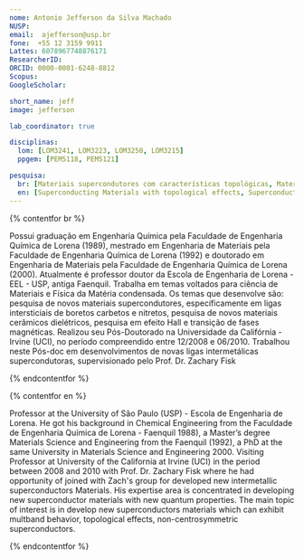 ```yaml
---
nome: Antonio Jefferson da Silva Machado
NUSP:
email:  ajefferson@usp.br
fone:  +55 12 3159 9911
Lattes: 6078967748876171
ResearcherID:
ORCID: 0000-0001-6248-8812
Scopus:
GoogleScholar:

short_name: jeff
image: jefferson

lab_coordinator: true

disciplinas:
  lom: [LOM3241, LOM3223, LOM3250, LOM3215]
  ppgem: [PEM5118, PEM5121]

pesquisa:
  br: [Materiais supercondutores com características topológicas, Materiais supercondutores multibandas, Materiais supercondutores não-centrossimétricos]
  en: [Superconducting Materials with topological effects, Superconducting Materials with multiband properties, Non-centrosymmetric superconducting Materials]
---
```


{% contentfor br %}

Possui graduação em Engenharia Química pela Faculdade de Engenharia Química de Lorena (1989), mestrado em Engenharia de Materiais pela Faculdade de Engenharia Química de Lorena (1992) e doutorado em Engenharia de Materiais pela Faculdade de Engenharia Química de Lorena (2000). Atualmente é professor doutor da Escola de Engenharia de Lorena - EEL - USP, antiga Faenquil. Trabalha em temas voltados para ciência de Materiais e Física da Matéria condensada. Os temas que desenvolve são: pesquisa de novos materiais supercondutores, especificamente em ligas intersticiais de boretos carbetos e nitretos, pesquisa de novos materiais cerâmicos dielétricos, pesquisa em efeito Hall e transição de fases magnéticas. Realizou seu Pós-Doutorado na Universidade da Califórnia - Irvine (UCI), no período compreendido entre 12/2008 e 06/2010. Trabalhou neste Pós-doc em desenvolvimentos de novas ligas intermetálicas supercondutoras, supervisionado pelo Prof. Dr. Zachary Fisk

{% endcontentfor %}

{% contentfor en %}

Professor at the University of São Paulo (USP) - Escola de Engenharia de Lorena. He got his background in Chemical Engineering from the Faculdade de Engenharia Química de Lorena - Faenquil 1988), a Master’s degree Materials Science and Engineering from the Faenquil (1992), a PhD at the same University in Materials Science and Engineering 2000. Visiting Professor at University of the California at Irvine (UCI) in the period between 2008 and 2010 with Prof. Dr. Zachary Fisk where he had opportunity of joined with Zach's group for developed  new intermetallic superconductors Materials. His expertise area is concentrated in developing new superconductor materials with new quantum properties. The main topic of  interest is in develop new superconductors materials which can exhibit multband behavior, topological effects, non-centrosymmetric superconductors.

{% endcontentfor %}
